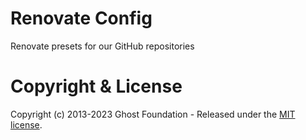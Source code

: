 # Renovate Config

Renovate presets for our GitHub repositories

# Copyright & License 

Copyright (c) 2013-2023 Ghost Foundation - Released under the [MIT license](LICENSE).